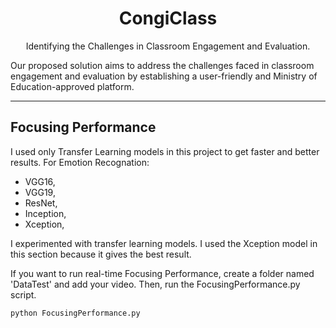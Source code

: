 <h1 align="center">CongiClass</h1>
<p align="center">
  Identifying the Challenges in Classroom Engagement and Evaluation.

  Our proposed solution aims to address the challenges faced in classroom engagement and evaluation by establishing a user-friendly and Ministry of Education-approved platform. 
<p>

---

<h2> Focusing Performance </h2>
<p>
  I used only Transfer Learning models in this project to get faster and better results.
  For Emotion Recognation:
</p>
<ul>
  <li>VGG16,</li>
  <li>VGG19,</li>
  <li>ResNet,</li>
  <li>Inception,</li>
  <li>Xception,</li>
</ul>
<p>
  I experimented with transfer learning models. I used the Xception model in this section because it gives the best result.
</p>

If you want to run real-time Focusing Performance, create a folder named 'DataTest' and add your video. Then, run the FocusingPerformance.py script.

```python
python FocusingPerformance.py
```